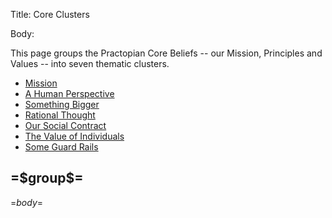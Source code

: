 <?output "../content/core/Core Clusters.md"?>
Title: Core Clusters

Body:

This page groups the Practopian Core Beliefs -- our Mission, Principles and Values -- into seven thematic clusters. 

<ul>
	<li><a href="#mission">Mission</a></li>
	<li><a href="#a-human-perspective">A Human Perspective</a></li>
	<li><a href="#something-bigger">Something Bigger</a></li>
	<li><a href="#rational-thought">Rational Thought</a></li>
	<li><a href=#our-social-contract">Our Social Contract</a></li>
	<li><a href="#value-of-individuals">The Value of Individuals</a></li>
	<li><a href="#some-guard-rails">Some Guard Rails</a></li>
</ul>

<?set global = 0?>
<?nextrec?>
<?definegroup 1 "=$group$="?>
<?ifendgroup 1 ?>
<?endif?>
<?ifnewgroup 1 ?>
<h2 id="=$group&f$=">=$group$=</h2>

<?endif?>
=$body$=

<?loop?>
